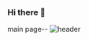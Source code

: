 ### Hi there 👋

<!--
**FullStackJinnnn/FullStackjinnnn** is a ✨ _special_ ✨ repository because its `README.md` (this file) appears on your GitHub profile.

Here are some ideas to get you started:

- 🔭 I’m currently working on ...
- 🌱 I’m currently learning ...
- 👯 I’m looking to collaborate on ...
- 🤔 I’m looking for help with ...
- 💬 Ask me about ...
- 📫 How to reach me: ...
- 😄 Pronouns: ...
- ⚡ Fun fact: ...
-->
main page--
![header](https://capsule-render.vercel.app/api?type=waving&color=gradient&height=120&animation=fadeIn&section=footer&text=Hello~🐢-nl-🐢🐢&fontAlign=70)
